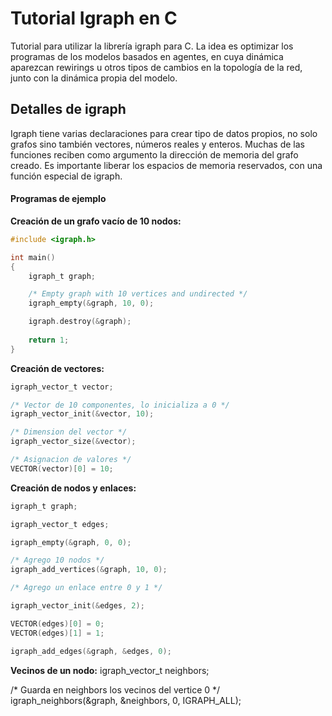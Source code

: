 # Tutorial Igraph en C

Tutorial para utilizar la librería igraph para C. La idea es optimizar 
los programas de los modelos basados en agentes, en cuya dinámica aparezcan rewirings u otros tipos de cambios en la topología de la red, junto con la dinámica propia del modelo.

## Detalles de igraph

Igraph tiene varias declaraciones para crear tipo de datos propios, no solo grafos sino también vectores, números reales y enteros.
Muchas de las funciones reciben como argumento la dirección de memoria del grafo creado. Es importante liberar los espacios de memoria reservados, con una función especial de igraph.

#### Programas de ejemplo

**Creación de un grafo vacío de 10 nodos:**
```C
#include <igraph.h>

int main()
{
	igraph_t graph;

	/* Empty graph with 10 vertices and undirected */
	igraph_empty(&graph, 10, 0);

	igraph.destroy(&graph);
	
	return 1;
}
```

**Creación de vectores:**
```C
igraph_vector_t vector;

/* Vector de 10 componentes, lo inicializa a 0 */
igraph_vector_init(&vector, 10);

/* Dimension del vector */
igraph_vector_size(&vector);

/* Asignacion de valores */
VECTOR(vector)[0] = 10;
```

**Creación de nodos y enlaces:**
```C
igraph_t graph;

igraph_vector_t edges;

igraph_empty(&graph, 0, 0);

/* Agrego 10 nodos */
igraph_add_vertices(&graph, 10, 0);

/* Agrego un enlace entre 0 y 1 */

igraph_vector_init(&edges, 2);

VECTOR(edges)[0] = 0;
VECTOR(edges)[1] = 1;

igraph_add_edges(&graph, &edges, 0);
```

**Vecinos de un nodo:**
igraph_vector_t neighbors;

/* Guarda en neighbors los vecinos del vertice 0 */
igraph_neighbors(&graph, &neighbors, 0, IGRAPH_ALL);


